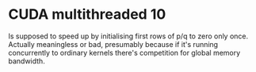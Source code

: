 # CUDA multithreaded 10
Is supposed to speed up by initialising first rows of p/q to zero only once.  Actually meaningless or bad, presumably because if it's running concurrently to ordinary kernels there's competition for global memory bandwidth.